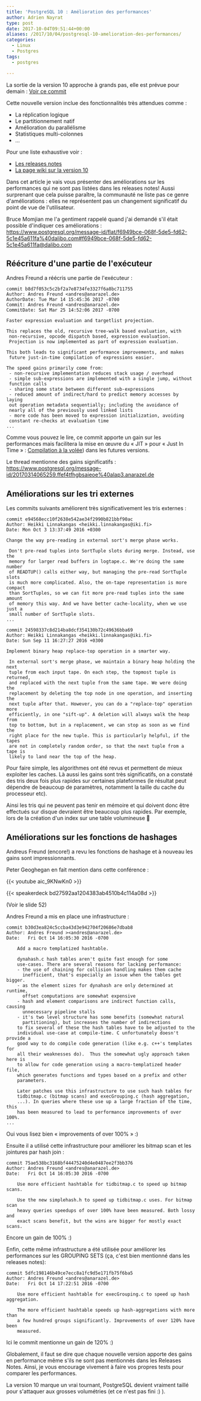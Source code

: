 ```yaml
---
title: 'PostgreSQL 10 : Amélioration des performances'
author: Adrien Nayrat
type: post
date: 2017-10-04T09:51:44+00:00
aliases: /2017/10/04/postgresql-10-amelioration-des-performances/
categories:
  - Linux
  - Postgres
tags:
  - postgres

---
```


La sortie de la version 10 approche à grands pas, elle est prévue pour demain : [Voir ce commit](https://git.postgresql.org/gitweb/?p=postgresql.git;a=commitdiff;h=086fda9073d37b519519926136c9fe5418451c0e)

Cette nouvelle version inclue des fonctionnalités très attendues comme :

  * La réplication logique
  * Le partitionnement natif
  * Amélioration du parallélisme
  * Statistiques multi-colonnes
  * ...

Pour une liste exhaustive voir :

  * [Les releases notes](https://www.postgresql.org/docs/devel/static/release-10.html)
  * [La page wiki sur la version 10][1]

Dans cet article je vais vous présenter des améliorations sur les performances qui ne sont pas listées dans les releases notes! Aussi surprenant que cela puisse paraître, la communauté ne liste pas ce genre d'améliorations : elles ne représentent pas un changement significatif du point de vue de l'utilisateur.

<!--more-->

Bruce Momjian me l'a gentiment rappelé quand j'ai demandé s'il était possible d'indiquer ces améliorations : <https://www.postgresql.org/message-id/flat/f6949bce-068f-5de5-fd62-5c1e45a611fa%40dalibo.com#f6949bce-068f-5de5-fd62-5c1e45a611fa@dalibo.com>

## Réécriture d'une partie de l'exécuteur

Andres Freund a réécris une partie de l'exécuteur :

```
commit b8d7f053c5c2bf2a7e8734fe3327f6a8bc711755
Author: Andres Freund <andres@anarazel.de>
AuthorDate: Tue Mar 14 15:45:36 2017 -0700
Commit: Andres Freund <andres@anarazel.de>
CommitDate: Sat Mar 25 14:52:06 2017 -0700

Faster expression evaluation and targetlist projection.

This replaces the old, recursive tree-walk based evaluation, with
 non-recursive, opcode dispatch based, expression evaluation.
 Projection is now implemented as part of expression evaluation.

This both leads to significant performance improvements, and makes
 future just-in-time compilation of expressions easier.

The speed gains primarily come from:
 - non-recursive implementation reduces stack usage / overhead
 - simple sub-expressions are implemented with a single jump, without
 function calls
 - sharing some state between different sub-expressions
 - reduced amount of indirect/hard to predict memory accesses by laying
 out operation metadata sequentially; including the avoidance of
 nearly all of the previously used linked lists
 - more code has been moved to expression initialization, avoiding
 constant re-checks at evaluation time
...
```

Comme vous pouvez le lire, ce commit apporte un gain sur les performances mais facilitera la mise en œuvre du « JIT » pour « Just In Time » : [Compilation à la volée][2]) dans les futures versions.

Le thread mentionne des gains significatifs : <https://www.postgresql.org/message-id/20170314065259.ffef4tfhgbsaieoe%40alap3.anarazel.de>

## Améliorations sur les tri externes

Les commits suivants améliorent très significativement les tris externes :

```
commit e94568ecc10f2638e542ae34f2990b821bbf90ac
Author: Heikki Linnakangas <heikki.linnakangas@iki.fi>
Date: Mon Oct 3 13:37:49 2016 +0300

Change the way pre-reading in external sort's merge phase works.

 Don't pre-read tuples into SortTuple slots during merge. Instead, use the
 memory for larger read buffers in logtape.c. We're doing the same number
 of READTUP() calls either way, but managing the pre-read SortTuple slots
 is much more complicated. Also, the on-tape representation is more compact
 than SortTuples, so we can fit more pre-read tuples into the same amount
 of memory this way. And we have better cache-locality, when we use just a
 small number of SortTuple slots.
...
```

```
commit 24598337c8d214ba8dcf354130b72c49636bba69
Author: Heikki Linnakangas <heikki.linnakangas@iki.fi>
Date: Sun Sep 11 16:27:27 2016 +0300

Implement binary heap replace-top operation in a smarter way.

 In external sort's merge phase, we maintain a binary heap holding the next
 tuple from each input tape. On each step, the topmost tuple is returned,
 and replaced with the next tuple from the same tape. We were doing the
 replacement by deleting the top node in one operation, and inserting the
 next tuple after that. However, you can do a "replace-top" operation more
 efficiently, in one "sift-up". A deletion will always walk the heap from
 top to bottom, but in a replacement, we can stop as soon as we find the
 right place for the new tuple. This is particularly helpful, if the tapes
 are not in completely random order, so that the next tuple from a tape is
 likely to land near the top of the heap.
```

Pour faire simple, les algorithmes ont été revus et permettent de mieux exploiter les caches. Là aussi les gains sont très significatifs, on a constaté des tris deux fois plus rapides sur certaines plateformes (le résultat peut dépendre de beaucoup de paramètres, notamment la taille du cache du processeur etc).

Ainsi les tris qui ne peuvent pas tenir en mémoire et qui doivent donc être  effectués sur disque devraient être beaucoup plus rapides. Par exemple, lors de la création d'un index sur une table volumineuse 🙂

## Améliorations sur les fonctions de hashages

Andreus Freund (encore!) a revu les fonctions de hashage et à nouveau les gains sont impressionnants.

Peter Geoghegan en fait mention dans cette conférence : 

{{< youtube aic_9KNwKn0 >}}


{{< speakerdeck bd27592aa1204383ab4510b4c114a08d >}}

(Voir le slide 52)

Andres Freund a mis en place une infrastructure :

```
commit b30d3ea824c5ccba43d3e942704f20686e7dbab8
Author: Andres Freund ><andres@anarazel.de>
Date:   Fri Oct 14 16:05:30 2016 -0700

    Add a macro templatized hashtable.

    dynahash.c hash tables aren't quite fast enough for some
    use-cases. There are several reasons for lacking performance:
    - the use of chaining for collision handling makes them cache
      inefficient, that's especially an issue when the tables get bigger.
    - as the element sizes for dynahash are only determined at runtime,
      offset computations are somewhat expensive
    - hash and element comparisons are indirect function calls, causing
      unnecessary pipeline stalls
    - it's two level structure has some benefits (somewhat natural
      partitioning), but increases the number of indirections
    to fix several of these the hash tables have to be adjusted to the
    individual use-case at compile-time. C unfortunately doesn't provide a
    good way to do compile code generation (like e.g. c++'s templates for
    all their weaknesses do).  Thus the somewhat ugly approach taken here is
    to allow for code generation using a macro-templatized header file,
    which generates functions and types based on a prefix and other
    parameters.

    Later patches use this infrastructure to use such hash tables for
    tidbitmap.c (bitmap scans) and execGrouping.c (hash aggregation,
    ...). In queries where these use up a large fraction of the time, this
    has been measured to lead to performance improvements of over 100%.
...
```

Oui vous lisez bien « improvements of over 100% » :)

Ensuite il a utilisé cette infrastructure pour améliorer les bitmap scan et les jointures par hash join :

```
commit 75ae538bc3168bf44475240d4e0487ee2f3bb376
Author: Andres Freund <andres@anarazel.de>
Date:   Fri Oct 14 16:05:30 2016 -0700

    Use more efficient hashtable for tidbitmap.c to speed up bitmap scans.

    Use the new simplehash.h to speed up tidbitmap.c uses. For bitmap scan
    heavy queries speedups of over 100% have been measured. Both lossy and
    exact scans benefit, but the wins are bigger for mostly exact scans.
```

Encore un gain de 100% :)

Enfin, cette même infrastructure a été utilisée pour améliorer les performances sur les GROUPING SETS (ça, c'est bien mentionné dans les releases notes):

```
commit 5dfc198146b49ce7ecc8a1fc9d5e171fb75f6ba5
Author: Andres Freund <andres@anarazel.de>
Date:   Fri Oct 14 17:22:51 2016 -0700

    Use more efficient hashtable for execGrouping.c to speed up hash aggregation.

    The more efficient hashtable speeds up hash-aggregations with more than
    a few hundred groups significantly. Improvements of over 120% have been
    measured.
```

Ici le commit mentionne un gain de 120% :)

Globalement, il faut se dire que chaque nouvelle version apporte des gains en performance même s'ils ne sont pas mentionnés dans les Releases Notes. Ainsi, je vous encourage vivement à faire vos propres tests pour comparer les performances.

La version 10 marque un vrai tournant, PostgreSQL devient vraiment taillé pour s'attaquer aux grosses volumétries (et ce n'est pas fini :) ).

 [1]: https://wiki.postgresql.org/wiki/New_in_postgres_10
 [2]: https://fr.wikipedia.org/wiki/Compilation_%C3%A0_la_vol%C3%A9e
